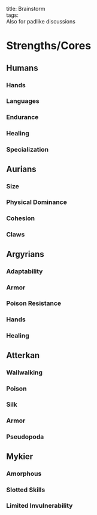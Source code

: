 title: Brainstorm  
tags:   
Also for padlike discussions



# Strengths/Cores

## Humans

### Hands

### Languages

### Endurance 

### Healing

### Specialization

## Aurians

### Size

### Physical Dominance

### Cohesion

### Claws

## Argyrians

### Adaptability

### Armor

### Poison Resistance

### Hands

### Healing

## Atterkan

### Wallwalking

### Poison

### Silk

### Armor

### Pseudopoda

## Mykier

### Amorphous

### Slotted Skills

### Limited Invulnerability